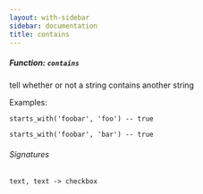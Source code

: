```yaml
---
layout: with-sidebar
sidebar: documentation
title: contains
---
```


##### Function: `contains`
tell whether or not a string contains another string

  Examples:

    starts_with('foobar', 'foo') -- true

    starts_with('foobar', 'bar') -- true

###### Signatures
    text, text -> checkbox


